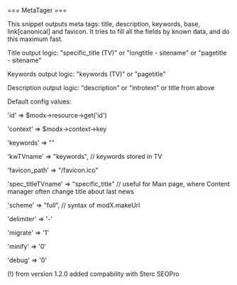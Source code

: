 === MetaTager ===

This snippet outputs meta tags: title, description, keywords, base, link[canonical] and favicon. It tries to fill all the fields by known data, and do this maximum fast.

Title output logic: "specific_title (TV)" or "longtitle - sitename" or "pagetitle - sitename"

Keywords output logic: "keywords (TV)" or "pagetitle"

Description output logic: "description" or "introtext" or title from above


Default config values:

'id' => $modx->resource->get('id')

'context' => $modx->context->key

'keywords' => ""

'kwTVname' => "keywords", // keywords stored in TV

'favicon_path' => "/favicon.ico"

'spec_titleTVname' => "specific_title" // useful for Main page, where Content manager  often change title about last news

'scheme' => "full", // syntax of modX.makeUrl

'delimiter' => '-'

'migrate' => '1'

'minify' => '0'

'debug' => '0'


(!) from version 1.2.0 added compability with Sterc SEOPro
